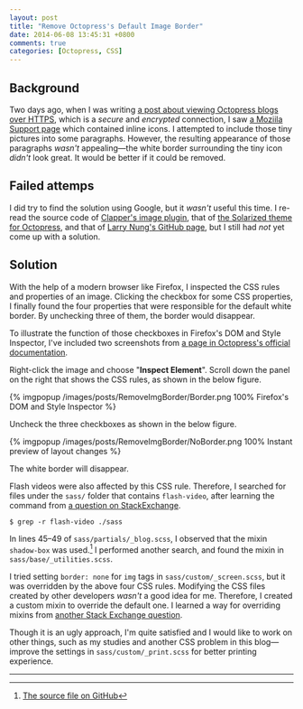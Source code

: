```yaml
---
layout: post
title: "Remove Octopress's Default Image Border"
date: 2014-06-08 13:45:31 +0800
comments: true
categories: [Octopress, CSS]
---
```


## Background

Two days ago, when I was writing
[a post about viewing Octopress blogs over HTTPS][PrevPost], which is
a *secure* and *encrypted* connection, I saw
[a Moziila Support page][MozSupp] which contained inline icons.  I
attempted to include those tiny pictures into some paragraphs.
However, the resulting appearance of those paragraphs *wasn't*
appealing—the white border surrounding the tiny icon *didn't* look
great.  It would be better if it could be removed.

## Failed attemps

I did try to find the solution using Google, but it *wasn't*  useful
this time.  I re-read the source code of
[Clapper's image plugin][imgpop], that of
[the Solarized theme for Octopress][Solarized], and that of
[Larry Nung's GitHub page][LarryNung], but I still had *not* yet come
up with a solution.

## Solution

With the help of a modern browser like Firefox, I inspected the CSS
rules and properties of an image. Clicking the checkbox for some CSS
properties, I finally found the four properties that were responsible
for the default white border.  By unchecking three of them, the border
would disappear.

To illustrate the function of those checkboxes in Firefox's DOM and
Style Inspector, I've included two screenshots from
[a page in Octopress's official documentation][OctopressDocImg].

Right-click the image and choose "**Inspect Element**".  Scroll down
the panel on the right that shows the CSS rules, as shown in the below
figure.

{% imgpopup /images/posts/RemoveImgBorder/Border.png 100% Firefox's DOM and Style Inspector %}

Uncheck the three checkboxes as shown in the below figure.

{% imgpopup /images/posts/RemoveImgBorder/NoBorder.png 100% Instant preview of layout changes %}

The white border will disappear.

Flash videos were also affected by this CSS rule.  Therefore, I
searched for files under the `sass/` folder that contains
`flash-video`, after learning the command from
[a question on StackExchange][StackExchange1987926].

<pre class="cli"><code class="ubuntu_gnome_terminal">$ grep -r flash-video ./sass
</code></pre>

In lines 45–49 of `sass/partials/_blog.scss`, I observed that the
mixin `shadow-box` was used.[^1]  I performed another search, and
found the mixin in `sass/base/_utilities.scss`.

I tried setting `border: none` for `img` tags in
`sass/custom/_screen.scss`, but it was overridden by the above four
CSS rules.  Modifying the CSS files created by other developers
*wasn't* a good idea for me.  Therefore, I created a custom mixin to
override the default one.  I learned a way for overriding mixins from
[another Stack Exchange question][StackExchange7115959].

Though it is an ugly approach, I'm quite satisfied and I would like to
work on other things, such as my studies and another CSS problem in
this blog—improve the settings in `sass/custom/_print.scss` for
better printing experience.

---

[^1]: [The source file on GitHub](https://github.com/VincentTam/vincenttam.github.io/blob/2d1cec6eaf79b1d94812fe72f93fb1ecf824c772/sass/partials/_blog.scss "Commit 2d1cec6")

[PrevPost]: /blog/2014/06/05/mathjax-in-octopress-via-https/ "MathJax in Octopress via HTTPS"

[MozSupp]: http://mzl.la/13jCUSU "How does content that isn't secure affect my safety?"

[imgpop]: http://brizzled.clapper.org/blog/2012/02/05/a-simple-octopress-image-popup-plugin/ "A Simple Octopress Image Popup Plugin"

[Solarized]: http://erikzaadi.com/2012/04/22/solarized-for-octopress/ " Source code of Solarized theme for Octopress"

[LarryNung]: https://github.com/larrynung/larrynung.github.io/tree/source " Source code of Larry Nung's GitHub page"

[OctopressDocImg]: http://octopress.org/docs/plugins/image-tag/ "Image Tag"

[StackExchange1987926]: http://stackoverflow.com/questions/1987926/ "How do I grep recursively?"

[StackExchange7115959]: http://stackoverflow.com/questions/7115959/ "Adding !important using a Compass Mixin"

<!-- vim:se tw=70: -->
